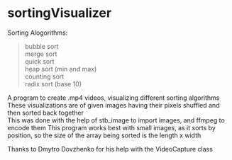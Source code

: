 # sortingVisualizer

Sorting Alogorithms:
>bubble sort  
>merge sort  
>quick sort  
>heap sort (min and max)  
>counting sort  
>radix sort (base 10)  

A program to create .mp4 videos, visualizing different sorting algorithms  
These visualizations are of given images having their pixels shuffled and then sorted back together  
This was done with the help of stb_image to import images, and ffmpeg to encode them
This program works best with small images, as it sorts by position, so the size of the array being sorted is the length x width  

Thanks to Dmytro Dovzhenko for his help with the VideoCapture class 

